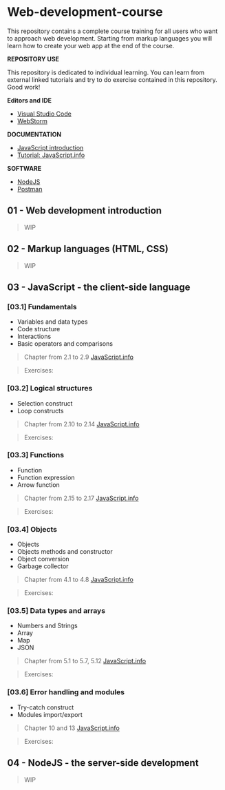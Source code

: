 # Web-development-course

This repository contains a complete course training for all users who want to approach web development.
Starting from markup languages you will learn how to create your web app at the end of the course.

**REPOSITORY USE**

This repository is dedicated to individual learning. You can learn from external linked tutorials and try to do exercise
contained in this repository. Good work!

**Editors and IDE**
* [Visual Studio Code](https://visualstudio.microsoft.com)
* [WebStorm](https://www.jetbrains.com/webstorm/download/)

**DOCUMENTATION**
* [JavaScript introduction](https://developer.mozilla.org/en-US/docs/Learn/JavaScript)
* [Tutorial: JavaScript.info](https://javascript.info/)

**SOFTWARE**
* [NodeJS](https://nodejs.org/en)
* [Postman](https://www.postman.com/)

## 01 - Web development introduction
>WIP

## 02 - Markup languages (HTML, CSS)
>WIP

## 03 - JavaScript - the client-side language

### [03.1] Fundamentals

* Variables and data types
* Code structure
* Interactions
* Basic operators and comparisons

> Chapter from 2.1 to 2.9 [JavaScript.info](https://javascript.info/)

> Exercises:

### [03.2] Logical structures

* Selection construct
* Loop constructs

> Chapter from 2.10 to 2.14 [JavaScript.info](https://javascript.info/)

> Exercises:

### [03.3] Functions

* Function
* Function expression
* Arrow function

> Chapter from 2.15 to 2.17 [JavaScript.info](https://javascript.info/)

> Exercises:

### [03.4] Objects

* Objects
* Objects methods and constructor
* Object conversion
* Garbage collector

> Chapter from 4.1 to 4.8 [JavaScript.info](https://javascript.info/)

> Exercises:

### [03.5] Data types and arrays

* Numbers and Strings
* Array
* Map
* JSON

> Chapter from 5.1 to 5.7, 5.12 [JavaScript.info](https://javascript.info/)

> Exercises:

### [03.6] Error handling and modules

* Try-catch construct
* Modules import/export

> Chapter 10 and 13 [JavaScript.info](https://javascript.info/)

> Exercises:

## 04 - NodeJS - the server-side development
>WIP